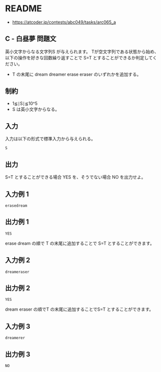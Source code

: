 # README
- <https://atcoder.jp/contests/abc049/tasks/arc065_a>
## C - 白昼夢 問題文
英小文字からなる文字列S が与えられます。
Tが空文字列である状態から始め、以下の操作を好きな回数繰り返すことで S=T とすることができるか判定してください。

- T の末尾に dream dreamer erase eraser のいずれかを追加する。
## 制約
- 1≦∣S∣≦10^5
- S は英小文字からなる。
## 入力
入力は以下の形式で標準入力から与えられる。

```
S
```
## 出力
S=T とすることができる場合 YES を、そうでない場合 NO を出力せよ。
## 入力例 1
```
erasedream
```
## 出力例 1
```
YES
```
erase dream の順で T の末尾に追加することで S=T とすることができます。
## 入力例 2
```
dreameraser
```
## 出力例 2
```
YES
```

dream eraser の順でT の末尾に追加することでS=T とすることができます。
## 入力例 3
```
dreamerer
```
## 出力例 3
```
NO
```
